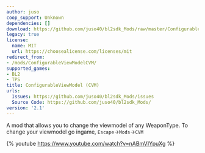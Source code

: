 ```yaml
---
author: juso
coop_support: Unknown
dependencies: []
download: https://github.com/juso40/bl2sdk_Mods/raw/master/ConfigurableViewmodel/ConfigurableViewmodel.zip
legacy: true
license:
  name: MIT
  url: https://choosealicense.com/licenses/mit
redirect_from:
- /mods/ConfigurableViewModelCVM/
supported_games:
- BL2
- TPS
title: ConfigurableViewModel (CVM)
urls:
  Issues: https://github.com/juso40/bl2sdk_Mods/issues
  Source Code: https://github.com/juso40/bl2sdk_Mods/
version: '2.1'
---
```

A mod that allows you to change the viewmodel of any WeaponType.
To change your viewmodel go ingame,
 ``Escape``-&gt;``Mods``-&gt;``CVM``

{% youtube https://www.youtube.com/watch?v=nABmVIYpuXg %}